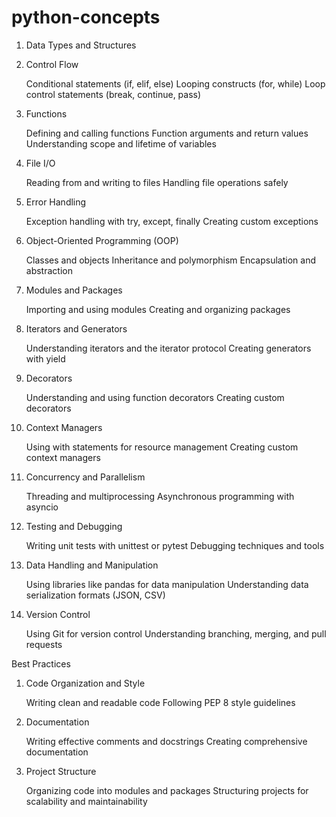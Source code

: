 # python-concepts

1. Data Types and Structures
   
3. Control Flow
   
      Conditional statements (if, elif, else)
      Looping constructs (for, while)
      Loop control statements (break, continue, pass)
   
4. Functions
   
      Defining and calling functions
      Function arguments and return values
      Understanding scope and lifetime of variables
   
6. File I/O

      Reading from and writing to files
      Handling file operations safely
   
7. Error Handling

      Exception handling with try, except, finally
      Creating custom exceptions

8. Object-Oriented Programming (OOP)

      Classes and objects
      Inheritance and polymorphism
      Encapsulation and abstraction
   
9. Modules and Packages

      Importing and using modules
      Creating and organizing packages
   
10. Iterators and Generators

      Understanding iterators and the iterator protocol
      Creating generators with yield

11. Decorators

      Understanding and using function decorators
      Creating custom decorators

12. Context Managers

      Using with statements for resource management
      Creating custom context managers

13. Concurrency and Parallelism

      Threading and multiprocessing
      Asynchronous programming with asyncio
    
14. Testing and Debugging

      Writing unit tests with unittest or pytest
      Debugging techniques and tools
    
16. Data Handling and Manipulation

      Using libraries like pandas for data manipulation
      Understanding data serialization formats (JSON, CSV)

17. Version Control

      Using Git for version control
      Understanding branching, merging, and pull requests

Best Practices

1. Code Organization and Style

      Writing clean and readable code
      Following PEP 8 style guidelines

2. Documentation

      Writing effective comments and docstrings
      Creating comprehensive documentation
   
4. Project Structure
   
    Organizing code into modules and packages
    Structuring projects for scalability and maintainability
